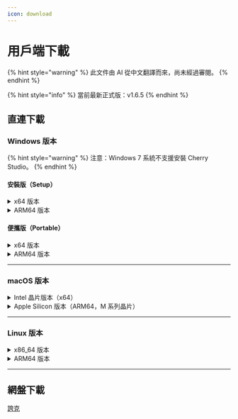 ```yaml
---
icon: download
---
```

# 用戶端下載


{% hint style="warning" %}
此文件由 AI 從中文翻譯而來，尚未經過審閱。
{% endhint %}




{% hint style="info" %}
當前最新正式版：v1.6.5
{% endhint %}

## 直連下載

### Windows 版本

{% hint style="warning" %}
注意：Windows 7 系統不支援安裝 Cherry Studio。
{% endhint %}

#### 安裝版（Setup）

<details>

<summary>x64 版本</summary>

主路線：

【[Cherry Studio 官網](https://cherry-ai.com/download)】 【[GitHub](https://github.com/CherryHQ/cherry-studio/releases/download/v1.6.0-rc.2/Cherry-Studio-1.6.5-rc.2-x64-setup.exe)】

備用路線：

【[路線1](https://download-cf.ocoolai.com/https://github.com/CherryHQ/cherry-studio/releases/download/v1.6.0-rc.2/Cherry-Studio-1.6.5-rc.2-x64-setup.exe)】 【[路線2](https://download.ocoolai.com/https://github.com/CherryHQ/cherry-studio/releases/download/v1.6.0-rc.2/Cherry-Studio-1.6.5-rc.2-x64-setup.exe)】 【[路線3](https://download.ocoolai.online/https://github.com/CherryHQ/cherry-studio/releases/download/v1.6.0-rc.2/Cherry-Studio-1.6.5-rc.2-x64-setup.exe)】

</details>

<details>

<summary>ARM64 版本</summary>

主路線：

【[Cherry Studio 官網](https://cherry-ai.com/download)】 【[GitHub](https://github.com/CherryHQ/cherry-studio/releases/download/v1.6.0-rc.2/Cherry-Studio-1.6.5-rc.2-arm64-setup.exe)】

備用路線：

【[路線1](https://download-cf.ocoolai.com/https://github.com/CherryHQ/cherry-studio/releases/download/v1.6.0-rc.2/Cherry-Studio-1.6.5-rc.2-arm64-setup.exe)】 【[路線2](https://download.ocoolai.com/https://github.com/CherryHQ/cherry-studio/releases/download/v1.6.0-rc.2/Cherry-Studio-1.6.5-rc.2-arm64-setup.exe)】 【[路線3](https://download.ocoolai.online/https://github.com/CherryHQ/cherry-studio/releases/download/v1.6.0-rc.2/Cherry-Studio-1.6.5-rc.2-arm64-setup.exe)】

</details>

#### 便攜版（Portable）

<details>

<summary>x64 版本</summary>

主路線：

【[Cherry Studio 官網](https://cherry-ai.com/download)】 【[GitHub](https://github.com/CherryHQ/cherry-studio/releases/download/v1.6.0-rc.2/Cherry-Studio-1.6.5-rc.2-x64-portable.exe)】

備用路線：

【[路線1](https://download-cf.ocoolai.com/https://github.com/CherryHQ/cherry-studio/releases/download/v1.6.0-rc.2/Cherry-Studio-1.6.5-rc.2-x64-portable.exe)】 【[路線2](https://download.ocoolai.com/https://github.com/CherryHQ/cherry-studio/releases/download/v1.6.0-rc.2/Cherry-Studio-1.6.5-rc.2-x64-portable.exe)】 【[路線3](https://download.ocoolai.online/https://github.com/CherryHQ/cherry-studio/releases/download/v1.6.0-rc.2/Cherry-Studio-1.6.5-rc.2-x64-portable.exe)】

</details>

<details>

<summary>ARM64 版本</summary>

主路線：

【[Cherry Studio 官網](https://cherry-ai.com/download)】 【[GitHub](https://github.com/CherryHQ/cherry-studio/releases/download/v1.6.0-rc.2/Cherry-Studio-1.6.5-rc.2-arm64-portable.exe)】

備用路線：

【[路線1](https://download-cf.ocoolai.com/https://github.com/CherryHQ/cherry-studio/releases/download/v1.6.0-rc.2/Cherry-Studio-1.6.5-rc.2-arm64-portable.exe)】 【[路線2](https://download.ocoolai.com/https://github.com/CherryHQ/cherry-studio/releases/download/v1.6.0-rc.2/Cherry-Studio-1.6.5-rc.2-arm64-portable.exe)】 【[路線3](https://download.ocoolai.online/https://github.com/CherryHQ/cherry-studio/releases/download/v1.6.0-rc.2/Cherry-Studio-1.6.5-rc.2-arm64-portable.exe)】

</details>

***

### macOS 版本

<details>

<summary>Intel 晶片版本（x64）</summary>

主路線：

【[Cherry Studio 官網](https://cherry-ai.com/download)】 【[GitHub](https://github.com/CherryHQ/cherry-studio/releases/download/v1.6.0-rc.2/Cherry-Studio-1.6.5-rc.2-x64.dmg)】

備用路線：

【[路線1](https://download-cf.ocoolai.com/https://github.com/CherryHQ/cherry-studio/releases/download/v1.6.0-rc.2/Cherry-Studio-1.6.5-rc.2.dmg)】 【[路線2](https://download.ocoolai.com/https://github.com/CherryHQ/cherry-studio/releases/download/v1.6.0-rc.2/Cherry-Studio-1.6.5-rc.2-x64.dmg)】 【[路線3](https://download.ocoolai.online/https://github.com/CherryHQ/cherry-studio/releases/download/v1.6.0-rc.2/Cherry-Studio-1.6.5-rc.2-x64.dmg)】

</details>

<details>

<summary>Apple Silicon 版本（ARM64，M 系列晶片）</summary>

主路線：

【[Cherry Studio 官網](https://cherry-ai.com/download)】 【[GitHub](https://github.com/CherryHQ/cherry-studio/releases/download/v1.6.0-rc.2/Cherry-Studio-1.6.5-rc.2-arm64.dmg)】

備用路線：

【[路線1](https://download-cf.ocoolai.com/https://github.com/CherryHQ/cherry-studio/releases/download/v1.6.0-rc.2/Cherry-Studio-1.6.5-rc.2-arm64.dmg)】 【[路線2](https://download.ocoolai.com/https://github.com/CherryHQ/cherry-studio/releases/download/v1.6.0-rc.2/Cherry-Studio-1.6.5-rc.2-arm64.dmg)】 【[路線3](https://download.ocoolai.online/https://github.com/CherryHQ/cherry-studio/releases/download/v1.6.0-rc.2/Cherry-Studio-1.6.5-rc.2-arm64.dmg)】

</details>

***

### Linux 版本

<details>

<summary>x86_64 版本</summary>

主路線：

【[Cherry Studio 官網](https://cherry-ai.com/download)】 【[GitHub](https://github.com/CherryHQ/cherry-studio/releases/download/v1.6.0-rc.2/Cherry-Studio-1.6.5-rc.2-x86_64.AppImage)】

備用路線：

【[路線1](https://download-cf.ocoolai.com/https://github.com/CherryHQ/cherry-studio/releases/download/v1.6.0-rc.2/Cherry-Studio-1.6.5-rc.2-x86_64.AppImage)】 【[路線2](https://download.ocoolai.com/https://github.com/CherryHQ/cherry-studio/releases/download/v1.6.0-rc.2/Cherry-Studio-1.6.5-rc.2-x86_64.AppImage)】 【[路線3](https://download.ocoolai.online/https://github.com/CherryHQ/cherry-studio/releases/download/v1.6.0-rc.2/Cherry-Studio-1.6.5-rc.2-x86_64.AppImage)】

</details>

<details>

<summary>ARM64 版本</summary>

主路線：

【[Cherry Studio 官網](https://cherry-ai.com/download)】 【[GitHub](https://github.com/CherryHQ/cherry-studio/releases/download/v1.6.0-rc.2/Cherry-Studio-1.6.5-rc.2-arm64.AppImage)】

備用路線：

【[路線1](https://download-cf.ocoolai.com/https://github.com/CherryHQ/cherry-studio/releases/download/v1.6.0-rc.2/Cherry-Studio-1.6.5-rc.2-arm64.AppImage)】 【[路線2](https://download.ocoolai.com/https://github.com/CherryHQ/cherry-studio/releases/download/v1.6.0-rc.2/Cherry-Studio-1.6.5-rc.2-arm64.AppImage)】 【[路線3](https://download.ocoolai.online/https://github.com/CherryHQ/cherry-studio/releases/download/v1.6.0-rc.2/Cherry-Studio-1.6.5-rc.2-arm64-AppImage)】

</details>

***

## 網盤下載

[誇克](https://pan.quark.cn/s/4044324d0ecd#/list/share)